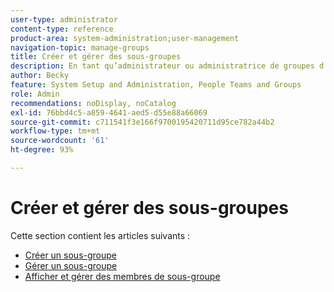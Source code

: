 ```yaml
---
user-type: administrator
content-type: reference
product-area: system-administration;user-management
navigation-topic: manage-groups
title: Créer et gérer des sous-groupes
description: En tant qu’administrateur ou administratrice de groupes d’un sous-groupe, vous pouvez créer, déplacer, afficher, modifier, copier, renommer, exporter et supprimer le sous-groupe. Vous pouvez également faire d’un sous-groupe un groupe de niveau supérieur en le supprimant de son groupe parent.
author: Becky
feature: System Setup and Administration, People Teams and Groups
role: Admin
recommendations: noDisplay, noCatalog
exl-id: 76bbd4c5-a859-4641-aed5-d55e88a66069
source-git-commit: c711541f3e166f9700195420711d95ce782a44b2
workflow-type: tm+mt
source-wordcount: '61'
ht-degree: 93%

---
```


# Créer et gérer des sous-groupes

Cette section contient les articles suivants :

* [Créer un sous-groupe](../../../administration-and-setup/manage-groups/create-and-manage-subgroups/create-a-subgroup.md)
* [Gérer un sous-groupe](../../../administration-and-setup/manage-groups/create-and-manage-subgroups/manage-subgroups.md)
* [Afficher et gérer des membres de sous-groupe](../../../administration-and-setup/manage-groups/create-and-manage-subgroups/view-and-manage-subgroup-members.md)

